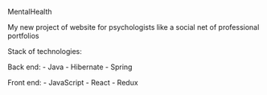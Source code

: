 MentalHealth

My new project of website for psychologists like a social net of professional portfolios

Stack of technologies:

Back end: - Java
          - Hibernate
          - Spring
          
Front end: - JavaScript
           - React
           - Redux
